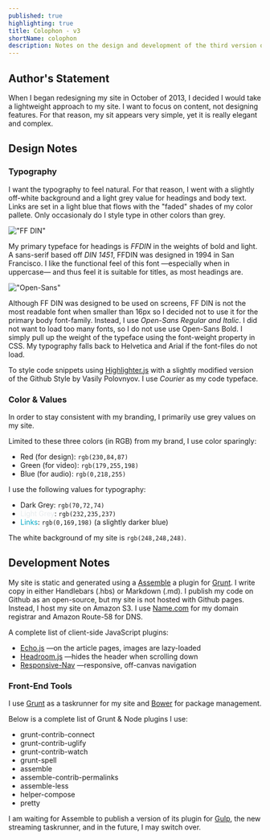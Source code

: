 ```yaml
---
published: true
highlighting: true
title: Colophon - v3
shortName: colophon
description: Notes on the design and development of the third version of my personal site and blog
---
```

## Author's Statement
When I began redesigning my site in October of 2013, I decided I would take a lightweight approach to my site. I want to focus on content, not designing features. For that reason, my sit appears very simple, yet it is really elegant and complex.

## Design Notes

### Typography
I want the typography to feel natural. For that reason, I went with a slightly off-white background and a light grey value for headings and body text. Links are set in a light blue that flows with the "faded" shades of my color pallete. Only occasionaly do I style type in other colors than grey. 

!["FF DIN"]({{site.url}}/assets/img/site/styleguide/FFDIN.png "FF DIN")

My primary typeface for headings is _FFDIN_ in the weights of bold and light. A sans-serif based off _DIN 1451_, FFDIN was designed in 1994 in San Francisco. I like the functional feel of this font &mdash;especially when in uppercase&mdash; and thus feel it is suitable for titles, as most headings are. 

!["Open-Sans"]({{site.url}}/assets/img/site/styleguide/Open-Sans.png "Open-Sans")

Although FF DIN was designed to be used on screens, FF DIN is not the most readable font when smaller than 16px so I decided not to use it for the primary body font-family. Instead, I use _Open-Sans Regular and Italic_. I did not want to load too many fonts, so I do not use use Open-Sans Bold. I simply pull up the weight of the typeface using the font-weight property in CSS. My typography falls back to Helvetica and Arial if the font-files do not load.

To style code snippets using [Highlighter.js]() with a slightly modified version of the Github Style by Vasily Polovnyov. I use _Courier_ as my code typeface. 

### Color &amp; Values
In order to stay consistent with my branding, I primarily use grey values on my site. 

Limited to these three colors (in RGB) from my brand, I use color sparingly:
- <span class=red>Red</span> (for design): `rgb(230,84,87)`
- <span class=green>Green</span> (for video): `rgb(179,255,198)`
- <span class=blue>Blue</span> (for audio): `rgb(0,218,255)`

I use the following values for typography:
- Dark Grey: `rgb(70,72,74)`
- <span style="color:rgb(232,235,237);">Light Grey</span>: `rgb(232,235,237)`
- <span style="color:rgb(0,169,198);">Links</span>: `rgb(0,169,198)` (a slightly darker blue)

The white background of my site is `rgb(248,248,248)`.

## Development Notes
My site is static and generated using a [Assemble](http://assemble.io) a plugin for [Grunt](http://gruntjs.com). I write copy in either Handlebars (.hbs) or Markdown (.md). I publish my code on Github as an open-source, but my site is not hosted with Github pages. Instead, I host my site on Amazon S3. I use [Name.com](name.com) for my domain registrar and Amazon Route-58 for DNS.

A complete list of client-side JavaScript plugins:
- [Echo.js]() &mdash;on the article pages, images are lazy-loaded
- [Headroom.js]() &mdash;hides the header when scrolling down
- [Responsive-Nav]() &mdash;responsive, off-canvas navigation

### Front-End Tools
I use [Grunt](http://gruntjs.com) as a taskrunner for my site and [Bower](http://bower.io) for package management. 

Below is a complete list of Grunt &amp; Node plugins I use:
- grunt-contrib-connect
- grunt-contrib-uglify
- grunt-contrib-watch
- grunt-spell 
- assemble 
- assemble-contrib-permalinks
- assemble-less
- helper-compose
- pretty

I am waiting for Assemble to publish a version of its plugin for [Gulp](http://gulpjs.com), the new streaming taskrunner, and in the future, I may switch over.